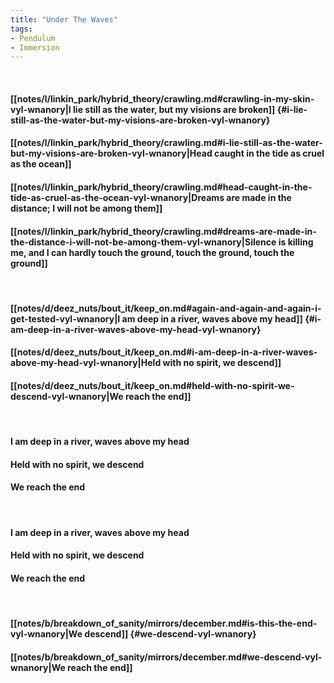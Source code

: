 ```yaml
---
title: "Under The Waves"
tags:
- Pendulum
- Immersion
---
```

&nbsp;
#### [[notes/l/linkin_park/hybrid_theory/crawling.md#crawling-in-my-skin-vyl-wnanory|I lie still as the water, but my visions are broken]] {#i-lie-still-as-the-water-but-my-visions-are-broken-vyl-wnanory}
#### [[notes/l/linkin_park/hybrid_theory/crawling.md#i-lie-still-as-the-water-but-my-visions-are-broken-vyl-wnanory|Head caught in the tide as cruel as the ocean]]
#### [[notes/l/linkin_park/hybrid_theory/crawling.md#head-caught-in-the-tide-as-cruel-as-the-ocean-vyl-wnanory|Dreams are made in the distance; I will not be among them]]
#### [[notes/l/linkin_park/hybrid_theory/crawling.md#dreams-are-made-in-the-distance-i-will-not-be-among-them-vyl-wnanory|Silence is killing me, and I can hardly touch the ground, touch the ground, touch the ground]]
&nbsp;
#### [[notes/d/deez_nuts/bout_it/keep_on.md#again-and-again-and-again-i-get-tested-vyl-wnanory|I am deep in a river, waves above my head]] {#i-am-deep-in-a-river-waves-above-my-head-vyl-wnanory}
#### [[notes/d/deez_nuts/bout_it/keep_on.md#i-am-deep-in-a-river-waves-above-my-head-vyl-wnanory|Held with no spirit, we descend]]
#### [[notes/d/deez_nuts/bout_it/keep_on.md#held-with-no-spirit-we-descend-vyl-wnanory|We reach the end]]
&nbsp;
#### I am deep in a river, waves above my head
#### Held with no spirit, we descend
#### We reach the end
&nbsp;
#### I am deep in a river, waves above my head
#### Held with no spirit, we descend
#### We reach the end
&nbsp;
#### [[notes/b/breakdown_of_sanity/mirrors/december.md#is-this-the-end-vyl-wnanory|We descend]] {#we-descend-vyl-wnanory}
#### [[notes/b/breakdown_of_sanity/mirrors/december.md#we-descend-vyl-wnanory|We reach the end]]
